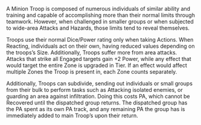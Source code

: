 A Minion Troop is composed of numerous individuals of similar ability and training and capable of accomplishing more than their normal limits through teamwork. However, when challenged in smaller groups or when subjected to wide-area Attacks and Hazards, those limits tend to reveal themselves.

Troops use their normal Dice/Power rating only when taking Actions. When Reacting, individuals act on their own, having reduced values depending on the troops’s Size. Additionally, Troops suffer more from area attacks. Attacks that strike all Engaged targets gain +2 Power, while any effect that would target the entire Zone is upgraded in Tier. If an effect would affect multiple Zones the Troop is present in, each Zone counts separately.

Additionally, Troops can subdivide, sending out individuals or small groups from their bulk to perform tasks such as Attacking isolated enemies, or guarding an area against infiltration. Doing this costs PA, which cannot be Recovered until the dispatched group returns. The dispatched group has the PA spent as its own PA track, and any remaining PA the group has is immediately added to main Troop’s upon their return.
